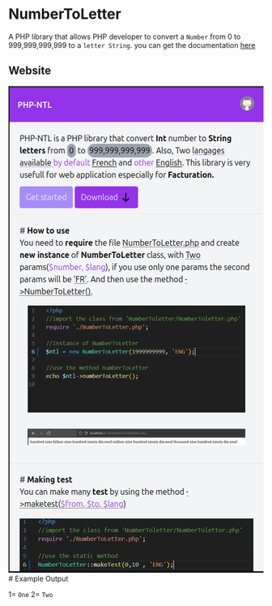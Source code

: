 # NumberToLetter
A PHP library that allows PHP developer to convert a  `Number` from 0 to 999,999,999,999 to a  `letter String`.
you can get the documentation [here](https://php-number-to-letter-library.vercel.app/)
## Website
<img src="./assets/img/NTLp.png">
# Example Output

 1= `One`
 2=  `Two`



